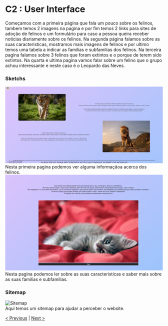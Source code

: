 # C2 : User Interface
Começamos com a primeira página que fala um pouco sobre os felinos, tambem temos 2 imagens na  pagina e por fim temos 2 links para sites de adoção de felinos e um formulário para caso a pessoa queira receber noticias diariamente sobre os felinos.
Na segunda página falamos sobre as suas caracteristicas, mostramos mais imagens de felinos e por ultimo temos uma tabela a indicar as familias e subfamilias dos felinos.
Na terceira pagina falamos sobre 3 felinos que foram extintos e o porque de terem sido extintos.
Na quarta e ultima pagina vamos falar sobre um felino que o grupo achou interessante e neste caso é o Leopardo das Neves.

### Sketchs

![Pagina Inicial](images/pagina1.1.PNG) 
Nesta primeira pagina podemos ver alguma informaçãoa acerca dos felinos.
![Pagina 2](images/pagina2.PNG)
Nesta pagina podemos ler sobre as suas caracteristicas e saber mais sobre as suas familias e subfamilias.

### Sitemap

![Sitemap](images/sitemap.PNG)  
Aqui temos um sitemap para ajudar a perceber o website.

  




[< Previous](c1.md) | [Next >](c3.md)